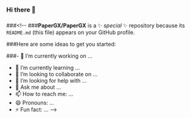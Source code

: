 ### Hi there 👋
###
###<!--
###**PaperGX/PaperGX** is a ✨ _special_ ✨ repository because its `README.md` (this file) appears on your GitHub profile.

###Here are some ideas to get you started:

###- 🔭 I’m currently working on ...
- 🌱 I’m currently learning ...
- 👯 I’m looking to collaborate on ...
- 🤔 I’m looking for help with ...
- 💬 Ask me about ...
- 📫 How to reach me: ...
- 😄 Pronouns: ...
- ⚡ Fun fact: ...
-->
###
